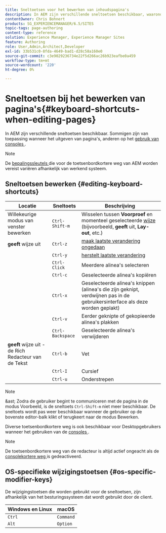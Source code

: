 ```yaml
---
title: Sneltoetsen voor het bewerken van inhoudspagina's
description: In AEM zijn verschillende sneltoetsen beschikbaar, waaronder enkele voor paginabewerking
contentOwner: Chris Bohnert
products: SG_EXPERIENCEMANAGER/6.5/SITES
topic-tags: page-authoring
content-type: reference
solution: Experience Manager, Experience Manager Sites
feature: Authoring
role: User,Admin,Architect,Developer
exl-id: 33b531c0-8fda-4649-bad1-d28c58a160e0
source-git-commit: c3e9029236734e22f5d266ac26b923eafbe0a459
workflow-type: tm+mt
source-wordcount: '220'
ht-degree: 0%

---
```


# Sneltoetsen bij het bewerken van pagina&#39;s{#keyboard-shortcuts-when-editing-pages}

In AEM zijn verschillende sneltoetsen beschikbaar. Sommigen zijn van toepassing wanneer het uitgeven van pagina&#39;s, anderen op het [ gebruik van consoles ](/help/sites-authoring/keyboard-shortcuts.md).

>[!NOTE]
>
>De [ bepalingssleutels ](/help/sites-authoring/page-authoring-keyboard-shortcuts.md#os-specific-modifier-keys) die voor de toetsenbordkortere weg van AEM worden vereist variëren afhankelijk van werkend systeem.

## Sneltoetsen bewerken {#editing-keyboard-shortcuts}

| Locatie | Sneltoets | Beschrijving |
|---|---|---|
| Willekeurige modus van venster bewerken | `Ctrl-Shift-m` | Wisselen tussen **Voorproef** en momenteel geselecteerde [ wijze ](/help/sites-authoring/author-environment-tools.md#page-modes)</a> (bijvoorbeeld, **geeft** uit, **Lay-out**, etc.) |
| **geeft** wijze uit | `Ctrl-z` | [ maak laatste verandering ongedaan ](/help/sites-authoring/editing-content.md#undoing-and-redoing-page-edits) |
|  | `Ctrl-y` | [ herstelt laatste verandering ](/help/sites-authoring/editing-content.md#undoing-and-redoing-page-edits) |
|  | `Ctrl-Click` | Meerdere alinea&#39;s selecteren |
|  | `Ctrl-c` | Geselecteerde alinea&#39;s kopiëren |
|  | `Ctrl-x` | Geselecteerde alinea&#39;s knippen (alinea&#39;s die zijn geknipt, verdwijnen pas in de gebruikersinterface als deze worden geplakt) |
|  | `Ctrl-v` | Eerder geknipte of gekopieerde alinea&#39;s plakken |
|  | `Ctrl-Backspace` | Geselecteerde alinea&#39;s verwijderen |
| **geeft** wijze uit - de Rich Redacteur van de Tekst | `Ctrl-b` | Vet |
|  | `Ctrl-I` | Cursief |
|  | `Ctrl-u` | Onderstrepen |

>[!NOTE]
>
>&amp;ast; Zodra de gebruiker begint te communiceren met de pagina in de modus Voorbeeld, is de sneltoets `Ctrl-Shift-m` niet meer beschikbaar. De sneltoets wordt pas weer beschikbaar wanneer de gebruiker op de bovenste editor-balk klikt of terugkeert naar de modus Bewerken.

Diverse toetsenbordkortere weg is ook beschikbaar voor Desktopgebruikers wanneer het gebruiken van de [ consoles ](/help/sites-authoring/keyboard-shortcuts.md).

>[!NOTE]
>
De toetsenbordkortere weg van de redacteur is altijd actief ongeacht als de [ consolekortere weg ](/help/sites-authoring/keyboard-shortcuts.md#deactivating-keyboard-shortcuts) is gedeactiveerd.

## OS-specifieke wijzigingstoetsen {#os-specific-modifier-keys}

De wijzigingstoetsen die worden gebruikt voor de sneltoetsen, zijn afhankelijk van het besturingssysteem dat wordt gebruikt door de client.

| Windows en Linux | macOS |
|---|---|
| `Ctrl` | `Command` |
| `Alt` | `Option` |
